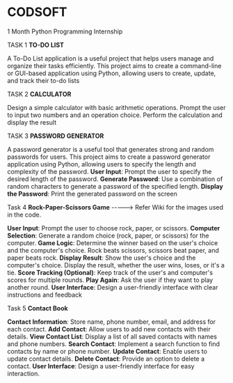 # CODSOFT
1 Month Python Programming Internship


TASK 1
                        **TO-DO LIST**

A To-Do List application is a useful project that helps users manage
and organize their tasks efficiently. This project aims to create a
command-line or GUI-based application using Python, allowing
users to create, update, and track their to-do lists


TASK 2
                        **CALCULATOR**

Design a simple calculator with basic arithmetic operations.
Prompt the user to input two numbers and an operation choice.
Perform the calculation and display the result


TASK 3
                     **PASSWORD GENERATOR**

A password generator is a useful tool that generates strong and
random passwords for users. This project aims to create a
password generator application using Python, allowing users to
specify the length and complexity of the password.
**User Input**: Prompt the user to specify the desired length of the
password.
**Generate Password**: Use a combination of random characters to
generate a password of the specified length.
**Display the Password**: Print the generated password on the screen

Task 4
                      **Rock-Paper-Scissors Game**    -----> Refer Wiki for the images used in the code.

**User Input**: Prompt the user to choose rock, paper, or scissors.
**Computer Selection**: Generate a random choice (rock, paper, or scissors) for
the computer.
**Game Logic**: Determine the winner based on the user's choice and the
computer's choice.
Rock beats scissors, scissors beat paper, and paper beats rock.
**Display Result**: Show the user's choice and the computer's choice.
Display the result, whether the user wins, loses, or it's a tie.
**Score Tracking (Optional)**: Keep track of the user's and computer's scores for
multiple rounds.
**Play Again**: Ask the user if they want to play another round.
**User Interface**: Design a user-friendly interface with clear instructions and
feedback

Task 5
                        **Contact Book**

**Contact Information**: Store name, phone number, email, and address for each contact.
**Add Contact**: Allow users to add new contacts with their details.
**View Contact List**: Display a list of all saved contacts with names and phone numbers.
**Search Contact**: Implement a search function to find contacts by name or phone number.
**Update Contact**: Enable users to update contact details.
**Delete Contact**: Provide an option to delete a contact.
**User Interface**: Design a user-friendly interface for easy interaction.

